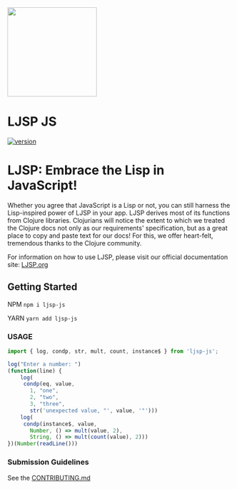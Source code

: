 <img src="https://ljsp.org/img/logo.svg" width="200" height="200"/>

# LJSP JS

[![version][version-badge]][changelog]

[changelog]: CHANGELOG.md
[version-badge]: https://img.shields.io/badge/version-0.1.0-blue.svg

# LJSP: Embrace the Lisp in JavaScript!
Whether you agree that JavaScript is a Lisp or not, you can still harness the Lisp-inspired power of LJSP in your app. LJSP derives most of its functions from Clojure libraries. Clojurians will notice the extent to which we treated the Clojure docs not only as our requirements' specification, but as a great place to copy and paste text for our docs! For this, we offer heart-felt, tremendous thanks to the Clojure community.

For information on how to use LJSP, please visit our official documentation site:
[LJSP.org](https://www.ljsp.org)

## Getting Started

NPM `npm i ljsp-js`

YARN `yarn add ljsp-js`

### USAGE

```javascript
import { log, condp, str, mult, count, instance$ } from 'ljsp-js';

log("Enter a number: ")
(function(line) {
    log(
     condp(eq, value,
       1, "one",
       2, "two",
       3, "three",
       str('unexpected value, "', value, '"')))
    log(
     condp(instance$, value,
       Number, () => mult(value, 2),
       String, () => mult(count(value), 2)))
})(Number(readLine()))
```

### Submission Guidelines

See the [CONTRIBUTING.md](CONTRIBUTING.md)

[semantic-versioning]: https://semver.org/spec/v2.0.0.html
[conventional-commits]: https://www.conventionalcommits.org/en/v1.0.0/
